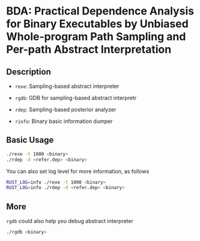 # BDA: Practical Dependence Analysis for Binary Executables by Unbiased Whole-program Path Sampling and Per-path Abstract Interpretation

## Description

+ `rexe`: Sampling-based abstract interpreter

+ `rgdb`: GDB for sampling-based abstract interpretr

+ `rdep`: Sampling-based posterior analyzer

+ `rinfo`: Binary basic information dumper


## Basic Usage

```bash
./rexe -t 1000 <binary>
./rdep -d <refer.dep> <binary>
```

You can also set log level for more information, as follows

```bash
RUST_LOG=info ./rexe -t 1000 <binary>
RUST_LOG=info ./rdep -d <refer.dep> <binary>
```

## More

`rgdb` could also help you debug abstract interpreter

```bash
./rgdb <binary>
```
